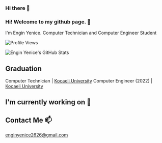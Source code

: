 ### Hi there 👋


### Hi! Welcome to my github page. 👋


I'm Engin Yenice. Computer Technician and Computer Engineer Student

![Profile Views](https://komarev.com/ghpvc/?username=nginY26)

![Engin Yenice's GitHub Stats](https://github-readme-stats.vercel.app/api?username=nginY26&show_icons=true)

## Graduation

Computer Technician |  [Kocaeli University](http://www.kocaeli.edu.tr/)
Computer Engineer (2022) |  [Kocaeli University](http://www.kocaeli.edu.tr/)

## I'm currently working on 🔭


## Contact Me 📫
enginyenice2626@gmail.com



<!--
**nginY26/nginY26** is a ✨ _special_ ✨ repository because its `README.md` (this file) appears on your GitHub profile.

Here are some ideas to get you started:

- 🔭 I’m currently working on ...
- 🌱 I’m currently learning ...
- 👯 I’m looking to collaborate on ...
- 🤔 I’m looking for help with ...
- 💬 Ask me about ...
- 📫 How to reach me: ...
- 😄 Pronouns: ...
- ⚡ Fun fact: ...
-->
